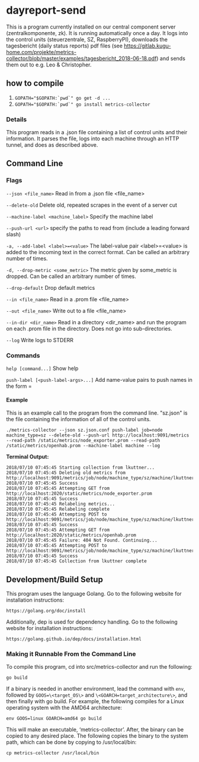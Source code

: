 # dayreport-send
This is a program currently installed on our central component server (zentralkomponente, zk). It is running automatically once a day. It logs into the control units (steuerzentrale, SZ, RaspberryPI), downloads the tagesbericht (daily status reports) pdf files (see https://gitlab.kugu-home.com/projekte/metrics-collector/blob/master/examples/tagesbericht_2018-06-18.pdf) and sends them out to e.g. Leo & Christopher.

## how to compile

1. ```GOPATH="$GOPATH:`pwd`" go get -d ...```
2. ```GOPATH="$GOPATH:`pwd`" go install metrics-collector```

### Details
This program reads in a .json file containing a list of control units and their information. It parses the file, logs into each machine through an HTTP tunnel, and does as described above.

## Command Line

### Flags
`--json <file_name>`
Read in from a .json file \<file_name\>

`--delete-old`
Delete old, repeated scrapes in the event of a server cut

`--machine-label <machine_label>`
Specify the machine label

`--push-url <url>`
specify the paths to read from (include a leading forward slash)

`-a, --add-label <label>=<value>`
The label-value pair \<label\>=\<value\> is added to the incoming text in the correct format. Can be called an arbitrary number of times.

`-d, --drop-metric <some_metric>`
The metric given by some_metric is dropped. Can be called an arbitrary number of times.

`--drop-default`
Drop default metrics

`--in <file_name>`
Read in a .prom file \<file_name\>

`--out <file_name>`
Write out to a file \<file_name\>

`--in-dir <dir_name>`
Read in a directory \<dir_name\> and run the program on each .prom file in the directory. Does not go into sub-directories.

`--log`
Write logs to STDERR

### Commands
`help [command...]`
Show help

`push-label [<push-label-args>...]`
Add name-value pairs to push names in the form <name>=<value>


#### Example
This is an example call to the program from the command line. "sz.json" is the file containing the information of all of the control units.
```
./metrics-collector --json sz.json.conf push-label job=node machine_type=sz --delete-old --push-url http://localhost:9091/metrics --read-path /static/metrics/node_exporter.prom --read-path /static/metrics/openhab.prom --machine-label machine --log
```

**Terminal Output:**
```
2018/07/10 07:45:45 Starting collection from lkuttner...
2018/07/10 07:45:45 Deleting old metrics from http://localhost:9091/metrics/job/node/machine_type/sz/machine/lkuttner
2018/07/10 07:45:45 Success
2018/07/10 07:45:45 Attempting GET from http://localhost:2020/static/metrics/node_exporter.prom
2018/07/10 07:45:45 Success
2018/07/10 07:45:45 Relabeling metrics...
2018/07/10 07:45:45 Relabeling complete
2018/07/10 07:45:45 Attempting POST to http://localhost:9091/metrics/job/node/machine_type/sz/machine/lkuttner
2018/07/10 07:45:45 Success
2018/07/10 07:45:45 Attempting GET from http://localhost:2020/static/metrics/openhab.prom
2018/07/10 07:45:45 Failure: 404 Not Found. Continuing...
2018/07/10 07:45:45 Attempting POST to http://localhost:9091/metrics/job/node/machine_type/sz/machine/lkuttner
2018/07/10 07:45:45 Success
2018/07/10 07:45:45 Collection from lkuttner complete

```

## Development/Build Setup
This program uses the language Golang. Go to the following website for installation instructions:
```
https://golang.org/doc/install
```

Additionally, dep is used for dependency handling. Go to the following website for installation instructions:
```
https://golang.github.io/dep/docs/installation.html
```

### Making it Runnable From the Command Line
To compile this program, cd into src/metrics-collector and run the following:
```
go build
```
If a binary is needed in another environment, lead the command with `env`, followed by `GOOS=\<target_OS\>` and `\<GOARCH=target_architecture\>`, and then finally with go build. For example, the following compiles for a Linux operating system with the AMD64 architecture:
```
env GOOS=linux GOARCH=amd64 go build
```

This will make an executable, ‘metrics-collector’. After, the binary can be copied to any desired place. The following copies the binary to the system path, which can be done by copying to /usr/local/bin:
```
cp metrics-collector /usr/local/bin
```
